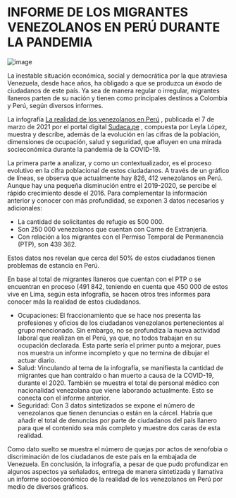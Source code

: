 # INFORME DE LOS MIGRANTES VENEZOLANOS EN PERÚ DURANTE LA PANDEMIA

![image](https://user-images.githubusercontent.com/79867216/114024750-b5e14600-9874-11eb-875c-a37ae388fead.png)

<p>La inestable situación económica, social y democrática por la que atraviesa Venezuela, desde hace años, ha obligado a que se produzca un éxodo de ciudadanos de este país.  Ya sea de manera regular o irregular, migrantes llaneros parten de su nación y tienen como principales destinos a Colombia y Perú, según diversos informes.<p>

La infografía [La realidad de los venezolanos en Perú](htpps://sudaca.pe/noticia/informes/los-ultimos-de-la-fila-el-desamparo-de-los-migrantes-venezolanos-en-la-pandemia) , publicada el 7 de marzo de 2021 por el portal digital [Sudaca.pe](htpps://Sudaca.pe) , compuesta por Leyla López, muestra y describe, además de la evolución en las cifras de la población, dimensiones de ocupación, salud y seguridad, que afluyen en una mirada socieconómica durante la pandemia de la COVID-19.

<p>La primera parte a analizar, y como un contextualizador, es el proceso evolutivo en la cifra poblacional de estos ciudadanos. A través de un gráfico de líneas, se observa que actualmente hay 826, 412 venezolanos en Perú. Aunque hay una pequeña disminución entre el 2019-2020, se percibe el rápido crecimiento desde el 2016.
Para complementar la información anterior y conocer con más profundidad, se exponen 3 datos necesarios y adicionales:<p> 

* La cantidad de solicitantes de refugio es 500 000.
* Son 250 000 venezolanos que cuentan con Carne de Extranjería.
* Con relación a los migrantes con el Permiso Temporal de Permanencia (PTP), son 439 362.

<p>Estos datos nos revelan que cerca del 50% de estos ciudadanos tienen problemas de estancia en Perú.<p>

<p>En base al total de migrantes llaneros que cuentan con el PTP o se encuentran en proceso (491 842, teniendo en cuenta que 450 000 de estos vive en Lima, según esta infografía, se hacen otros tres informes para conocer más la realidad de estos ciudadanos.<p>
  
* Ocupaciones: El fraccionamiento que se hace nos presenta las profesiones y oficios de los ciudadanos venezolanos pertenecientes al grupo mencionado. Sin embargo, no se profundiza la nueva actividad laboral que realizan en el Perú, ya que, no todos trabajan en su ocupación declarada. Esta parte sería el primer punto a mejorar, pues nos muestra un informe incompleto y que no termina de dibujar el actuar diario. 
* Salud: Vinculando al tema de la infografía, se manifiesta la cantidad de migrantes que han contraído o han muerto a causa de la COVID-19, durante el 2020. También se muestra el total de personal médico con nacionalidad venezolana que viene laborando actualmente. Esto se conecta con el informe anterior. 
* Seguridad: Con 3 datos sintetizados se expone el número de venezolanos que tienen denuncias o están en la cárcel. Habría que añadir el total de denuncias por parte de ciudadanos del país llanero para que el contenido sea más completo y muestre dos caras de esta realidad. 

<p>Como dato suelto se muestra el número de quejas por actos de xenofobia o discriminación de los ciudadanos de este país en la embajada de Venezuela.
En conclusión, la infografía, a pesar de que pudo profundizar en algunos aspectos ya señalados, entrega de manera sintetizada y llamativa un informe socioeconómico de la realidad de los venezolanos en Perú por medio de diversos gráficos.<p>
